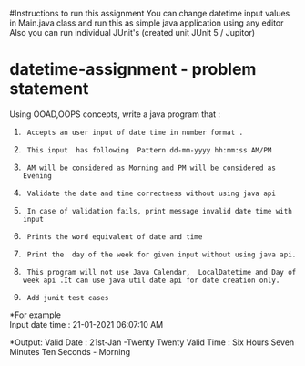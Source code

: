 #Instructions to run this assignment
You can change datetime input values in Main.java class and run this as simple java application using any editor
Also you can run individual JUnit's (created unit JUnit 5 / Jupitor)

# datetime-assignment - problem statement

Using OOAD,OOPS  concepts, write  a java program that  :

1)      Accepts an user input of date time in number format .
2)      This input  has following  Pattern dd-mm-yyyy hh:mm:ss AM/PM
3)      AM will be considered as Morning and PM will be considered as Evening
4)      Validate the date and time correctness without using java api
5)      In case of validation fails, print message invalid date time with input
6)      Prints the word equivalent of date and time
7)      Print the  day of the week for given input without using java api.
8)      This program will not use Java Calendar,  LocalDatetime and Day of week api .It can use java util date api for date creation only.
9)      Add junit test cases

*For example  
Input date time : 21-01-2021 06:07:10 AM  

*Output:
Valid Date : 21st-Jan -Twenty Twenty
Valid Time : Six Hours Seven Minutes Ten Seconds - Morning
